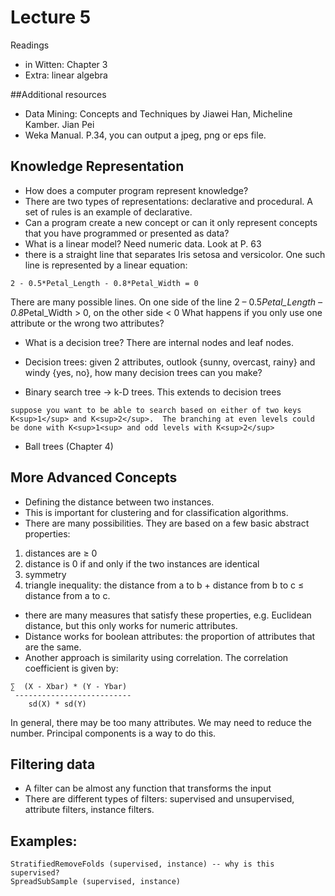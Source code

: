 Lecture 5
=========
Readings

* in Witten: Chapter 3
* Extra: linear algebra

##Additional resources

* Data Mining: Concepts and Techniques by Jiawei Han, Micheline Kamber. Jian Pei
* Weka Manual. P.34, you can output a jpeg, png or eps file.
 
## Knowledge Representation

* How does a computer program represent knowledge?
 * There are two types of representations: declarative and procedural. A set of rules is an example of declarative.
* Can a program create a new concept or can it only represent concepts that you have programmed or presented as data?
* What is a linear model? Need numeric data. Look at P. 63
* there is a straight line that separates Iris setosa and versicolor. One such line is represented by a linear equation:
```
2 - 0.5*Petal_Length - 0.8*Petal_Width = 0
```

There are many possible lines.
On one side of the line 2 – 0.5*Petal_Length – 0.8*Petal_Width > 0,
on the other side < 0
What happens if you only use one attribute or the wrong two attributes?

* What is a decision tree? There are internal nodes and leaf nodes.
* Decision trees: given 2 attributes, outlook {sunny, overcast, rainy} and windy {yes, no}, how many decision trees can you make?

* Binary search tree -> k-D trees. This extends to decision trees
```
suppose you want to be able to search based on either of two keys
K<sup>1</sup> and K<sup>2</sup>.  The branching at even levels could
be done with K<sup>1<sup> and odd levels with K<sup>2</sup>
```
* Ball trees (Chapter 4)

## More Advanced Concepts

* Defining the distance between two instances. 
 * This is important for clustering and for classification algorithms.
 * There are many possibilities. They are based on a few basic abstract properties:
  1. distances are ≥ 0
  2. distance is 0 if and only if the two instances are identical
  3. symmetry
  4. triangle inequality: the distance from a to b + distance from b to c ≤ distance from a to c.
* there are many measures that satisfy these properties, e.g. Euclidean distance, but this only works for numeric attributes.
* Distance works for boolean attributes: the proportion of attributes that are the same.
* Another approach is similarity using correlation. The correlation coefficient is given by:
```
∑  (X - Xbar) * (Y - Ybar) 
 --------------------------
    sd(X) * sd(Y)
```
In general, there may be too many attributes. We may need to reduce the
number. Principal components is a way to do this.

## Filtering data

* A filter can be almost any function that transforms the input
* There are different types of filters: supervised and unsupervised, attribute filters, instance filters.

## Examples:
```
StratifiedRemoveFolds (supervised, instance) -- why is this supervised?
SpreadSubSample (supervised, instance)
```

